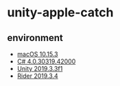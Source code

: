 # unity-apple-catch

## environment
- [macOS 10.15.3](https://www.apple.com/tw/macos/catalina/)
- [C# 4.0.30319.42000](https://docs.microsoft.com/zh-tw/dotnet/csharp/)
- [Unity 2019.3.3f1](https://unity.com/)
- [Rider 2019.3.4](https://www.jetbrains.com/rider/)
